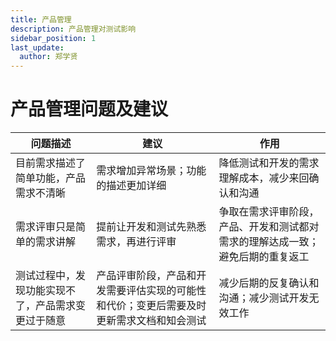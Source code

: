 ```yaml
---
title: 产品管理
description: 产品管理对测试影响
sidebar_position: 1
last_update:
  author: 郑学贤
---
```


# 产品管理问题及建议

| 问题描述                                           | 建议                                                                                     | 作用                                                                           |
| -------------------------------------------------- | ---------------------------------------------------------------------------------------- | ------------------------------------------------------------------------------ |
| 目前需求描述了简单功能，产品需求不清晰             | 需求增加异常场景；功能的描述更加详细                                                     | 降低测试和开发的需求理解成本，减少来回确认和沟通                               |
| 需求评审只是简单的需求讲解                         | 提前让开发和测试先熟悉需求，再进行评审                                                   | 争取在需求评审阶段，产品、开发和测试都对需求的理解达成一致；避免后期的重复返工 |
| 测试过程中，发现功能实现不了，产品需求变更过于随意 | 产品评审阶段，产品和开发需要评估实现的可能性和代价；变更后需要及时更新需求文档和知会测试 | 减少后期的反复确认和沟通；减少测试开发无效工作                                 |

